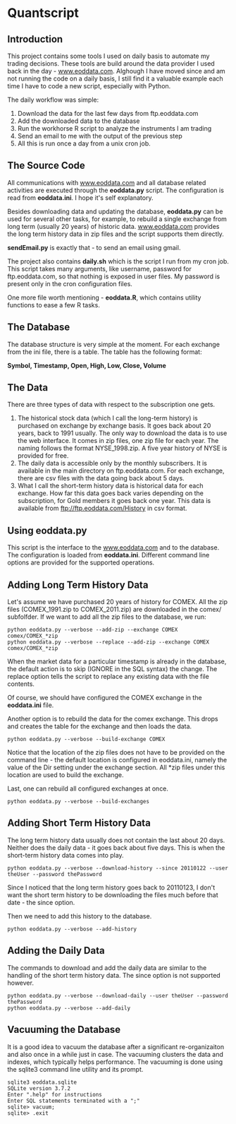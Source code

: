 # Quantscript

## Introduction
This project contains some tools I used on daily basis to automate my trading decisions. These tools are build around the data provider I used back in the day - www.eoddata.com. Alghough I have moved since and am not running the code on a daily basis, I still find it a valuable example each time I have to code a new script, especially with Python.

The daily workflow was simple:

1. Download the data for the last few days from ftp.eoddata.com
2. Add the downloaded data to the database
3. Run the workhorse R script to analyze the instruments I am trading
4. Send an email to me with the output of the previous step
5. All this is run once a day from a unix cron job.

## The Source Code
All communications with www.eoddata.com and all database related activities are executed through the **eoddata.py** script. The configuration is read from **eoddata.ini**. I hope it's self explanatory.

Besides downloading data and updating the database, **eoddata.py** can be used for several other tasks, for example, to rebuild a single exchange from long term (usually 20 years) of historic data. www.eoddata.com provides the long term history data in zip files and the script supports them directly.

**sendEmail.py** is exactly that - to send an email using gmail.

The project also contains **daily.sh** which is the script I run from my cron job. This script takes many arguments, like username, password for ftp.eoddata.com, so that nothing is exposed in user files. My password is present only in the cron configuration files.

One more file worth mentioning - **eoddata.R**, which contains utility functions to ease a few R tasks.

## The Database
The database structure is very simple at the moment. For each exchange from the ini file, there is a table. The table has the following format:

**Symbol, Timestamp, Open, High, Low, Close, Volume**

## The Data
There are three types of data with respect to the subscription one gets.

1. The historical stock data (which I call the long-term history) is purchased on exchange by exchange basis. It goes back about 20 years, back to 1991 usually. The only way to download the data is to use the web interface. It comes in zip files, one zip file for each year. The naming follows the format NYSE_1998.zip. A five year history of NYSE is provided for free.
2. The daily data is accessible only by the monthly subscribers. It is available in the main directory on ftp.eoddata.com. For each exchange, there are csv files with the data going back about 5 days.
3. What I call the short-term history data is historical data for each exchange. How far this data goes back varies depending on the subscription, for Gold members it goes back one year. This data is available from ftp://ftp.eoddata.com/History in csv format.

## Using eoddata.py
This script is the interface to the www.eoddata.com and to the database. The configuration is loaded from **eoddata.ini**. Different command line options are provided for the supported operations.

## Adding Long Term History Data
Let's assume we have purchased 20 years of history for COMEX. All the zip files (COMEX_1991.zip to COMEX_2011.zip) are downloaded in the comex/ subfolfder. If we want to add all the zip files to the database, we run:

```
python eoddata.py --verbose --add-zip --exchange COMEX comex/COMEX_*zip
python eoddata.py --verbose --replace --add-zip --exchange COMEX comex/COMEX_*zip
```

When the market data for a particular timestamp is already in the database, the default action is to skip (IGNORE in the SQL syntax) the change. The replace option tells the script to replace any existing data with the file contents.

Of course, we should have configured the COMEX exchange in the **eoddata.ini** file.

Another option is to rebuild the data for the comex exchange. This drops and creates the table for the exchange and then loads the data.

```
python eoddata.py --verbose --build-exchange COMEX
```

Notice that the location of the zip files does not have to be provided on the command line - the default location is configured in eoddata.ini, namely the value of the Dir setting under the exchange section. All *zip files under this location are used to build the exchange.

Last, one can rebuild all configured exchanges at once.

```
python eoddata.py --verbose --build-exchanges
```

## Adding Short Term History Data
The long term history data usually does not contain the last about 20 days. Neither does the daily data - it goes back about five days. This is when the short-term history data comes into play.

```
python eoddata.py --verbose --download-history --since 20110122 --user theUser --password thePassword
```

Since I noticed that the long term history goes back to 20110123, I don't want the short term history to be downloading the files much before that date - the since option.

Then we need to add this history to the database.

```
python eoddata.py --verbose --add-history
```

## Adding the Daily Data
The commands to download and add the daily data are similar to the handling of the short term history data. The since option is not supported however.

```
python eoddata.py --verbose --download-daily --user theUser --password thePassword
python eoddata.py --verbose --add-daily
```

## Vacuuming the Database
It is a good idea to vacuum the database after a significant re-organizaiton and also once in a while just in case. The vacuuming clusters the data and indexes, which typically helps performance. The vacuuming is done using the sqlite3 command line utility and its prompt.

```
sqlite3 eoddata.sqlite 
SQLite version 3.7.2
Enter ".help" for instructions
Enter SQL statements terminated with a ";"
sqlite> vacuum;
sqlite> .exit
```
